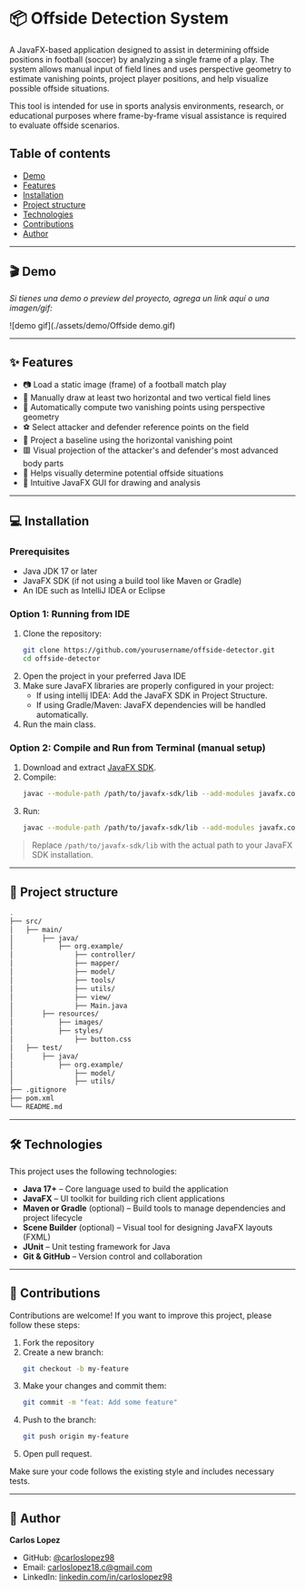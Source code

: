 # 📦 Offside Detection System

A JavaFX-based application designed to assist in determining offside positions in football (soccer) by analyzing a single frame of a play. The system allows manual input of field lines and uses perspective geometry to estimate vanishing points, project player positions, and help visualize possible offside situations.

This tool is intended for use in sports analysis environments, research, or educational purposes where frame-by-frame visual assistance is required to evaluate offside scenarios.

## Table of contents

- [Demo](#-demo)
- [Features](#-features)
- [Installation](#-installation)
- [Project structure](#-project-structure)
- [Technologies](#-technologies)
- [Contributions](#-contributions)
- [Author](#-author)

---

## 🎬 Demo

_Si tienes una demo o preview del proyecto, agrega un link aquí o una imagen/gif:_

![demo gif](./assets/demo/Offside demo.gif)

---

## ✨ Features

- 📷 Load a static image (frame) of a football match play
- 🧭 Manually draw at least two horizontal and two vertical field lines
- 📐 Automatically compute two vanishing points using perspective geometry
- ⚽ Select attacker and defender reference points on the field
- 📏 Project a baseline using the horizontal vanishing point
- 🟥 Visual projection of the attacker's and defender's most advanced body parts
- 🧠 Helps visually determine potential offside situations
- 🎨 Intuitive JavaFX GUI for drawing and analysis



---

## 💻 Installation

### Prerequisites

- Java JDK 17 or later
- JavaFX SDK (if not using a build tool like Maven or Gradle)
- An IDE such as IntelliJ IDEA or Eclipse

### Option 1: Running from IDE

1. Clone the repository:
   ```bash
   git clone https://github.com/yourusername/offside-detector.git
   cd offside-detector
   ```
2. Open the project in your preferred Java IDE
3. Make sure JavaFX libraries are properly configured in your project:
   - If using intellij IDEA: Add the JavaFX SDK in Project Structure.
   - If using Gradle/Maven: JavaFX dependencies will be handled automatically.
4. Run the main class.

### Option 2: Compile and Run from Terminal (manual setup)

1. Download and extract [JavaFX SDK](https://openjfx.io).
2. Compile:
   ```bash
   javac --module-path /path/to/javafx-sdk/lib --add-modules javafx.controls -d out src/*.java
   ```
3. Run:
   ```bash
   javac --module-path /path/to/javafx-sdk/lib --add-modules javafx.controls -cp out Main
   ```

> Replace `/path/to/javafx-sdk/lib` with the actual path to your JavaFX SDK installation.

---

## 🧱 Project structure

```bash
.
├── src/
│   ├── main/
│       ├── java/
│           ├── org.example/
│               ├── controller/
│               ├── mapper/
│               ├── model/
│               ├── tools/
│               ├── utils/
│               ├── view/
│               ├── Main.java
│       ├── resources/
│           ├── images/
│           ├── styles/
│               ├── button.css
│   ├── test/
│       ├── java/
│           ├── org.example/
│               ├── model/
│               ├── utils/
├── .gitignore
├── pom.xml
└── README.md
```

---

## 🛠 Technologies

This project uses the following technologies:

- **Java 17+** – Core language used to build the application
- **JavaFX** – UI toolkit for building rich client applications
- **Maven or Gradle** (optional) – Build tools to manage dependencies and project lifecycle
- **Scene Builder** (optional) – Visual tool for designing JavaFX layouts (FXML)
- **JUnit** – Unit testing framework for Java
- **Git & GitHub** – Version control and collaboration

---

## 🤝 Contributions

Contributions are welcome! If you want to improve this project, please follow these steps:

1. Fork the repository
2. Create a new branch:
   ```bash
   git checkout -b my-feature
   ```
3. Make your changes and commit them:
   ```bash
   git commit -m "feat: Add some feature"
   ```
4. Push to the branch:
   ```bash
   git push origin my-feature
   ```
5. Open pull request.

Make sure your code follows the existing style and includes necessary tests.

---

## 👤 Author

**Carlos Lopez**
- GitHub: [@carloslopez98](https://github.com/carloslopez98)
- Email: carloslopez18.c@gmail.com
- LinkedIn: [linkedin.com/in/carloslopez98](https://linkedin.com/in/carloslopez98)
